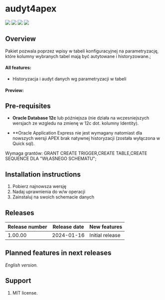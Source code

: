 # audyt4apex

![](https://img.shields.io/badge/Oracle-12c-success.svg)  ![](https://img.shields.io/badge/Oracle-18c-success.svg) ![](https://img.shields.io/badge/Oracle-19c-success.svg) ![](https://img.shields.io/badge/Oracle-21c-success.svg)


## Overview

Pakiet pozwala poprzez wpisy w tabeli konfiguracyjnej na parametryzację, które kolumny wybranych tabel mają być autytowane i historyzowane.;


#### All features:

- Historyzacja i audyt danych wg parametryzacji w tabeli


#### Preview: 


## Pre-requisites

- **Oracle Database 12c** lub późniejsza (nie działa na wczesniejszych wersjach ze wzgledu na zmienę w 12c dot. kolumny Identity).

- **Oracle Application Express nie jest wymagany natomiast dla nowszych wersji APEX brak natywnej historyzacji (została wyłączona w Quick sql).

Wymaga grantów: GRANT CREATE TRIGGER,CREATE TABLE,CREATE SEQUENCE DLA "WŁASNEGO SCHEMATU";  


## Installation instructions

1. Pobierz najnowsza wersję
2. Nadaj uprawnienia do w/w operacji
3. Zainstaluj na swoich schemacie danych


## Releases

| Release number | Release date | New features                                                 |
| -------------- | ------------ | ------------------------------------------------------------ |
| 1.00.00        | 2024-01-16   | Initial release                                              |


## Planned features in next releases

*English version.*

## Support

1. MIT license. 

   

   
